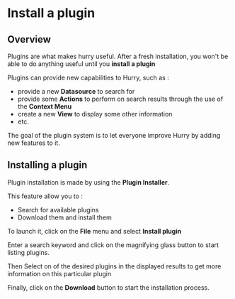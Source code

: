 # Install a plugin

## Overview

Plugins are what makes hurry useful. After a fresh installation, you won't be able to do 
anything useful until you **install a plugin**

Plugins can provide new capabilities to Hurry, such as :

- provide a new **Datasource** to search for
- provide some **Actions** to perform on search results through the use of the **Context Menu**
- create a new **View** to display some other information
- etc.

The goal of the plugin system is to let everyone improve Hurry by adding new features to it.

## Installing a plugin

Plugin installation is made by using the **Plugin Installer**.

This feature allow you to :

- Search for available plugins
- Download them and install them

To launch it, click on the **File** menu and select **Install plugin**

Enter a search keyword and click on the magnifying glass button to start listing plugins.

Then Select on of the desired plugins in the displayed results to get more information on this particular plugin

Finally, click on the **Download** button to start the installation process.


